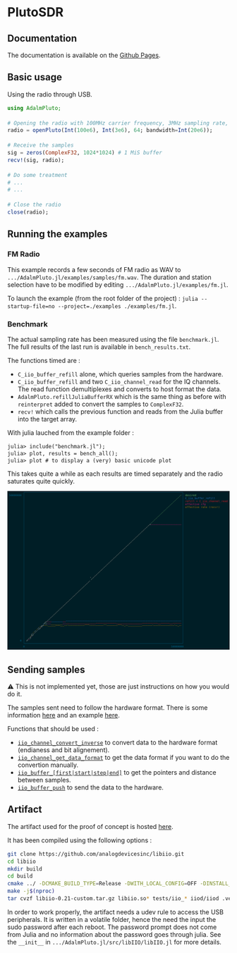 # PlutoSDR

## Documentation

The documentation is available on the [Github Pages](https://juliatelecom.github.io/AdalmPluto.jl/dev/).

## Basic usage

Using the radio through USB.

```jl
using AdalmPluto;

# Opening the radio with 100MHz carrier frequency, 3MHz sampling rate, and 64dB gain.
radio = openPluto(Int(100e6), Int(3e6), 64; bandwidth=Int(20e6));

# Receive the samples
sig = zeros(ComplexF32, 1024*1024) # 1 MiS buffer
recv!(sig, radio);

# Do some treatment
# ...
# ...

# Close the radio
close(radio);
```

## Running the examples

### FM Radio

This example records a few seconds of FM radio as WAV to `.../AdalmPluto.jl/examples/samples/fm.wav`. The duration and station selection have to be modified by editing `.../AdalmPluto.jl/examples/fm.jl`.

To launch the example (from the root folder of the project) : `julia --startup-file=no --project=./examples ./examples/fm.jl`.

### Benchmark

The actual sampling rate has been measured using the file `benchmark.jl`. The full results of the last run is available in `bench_results.txt`.

The functions timed are :
- `C_iio_buffer_refill` alone, which queries samples from the hardware.
- `C_iio_buffer_refill` and two `C_iio_channel_read` for the IQ channels. The read function demultiplexes and converts to host format the data.
- `AdalmPluto.refillJuliaBufferRX` which is the same thing as before with `reinterpret` added to convert the samples to `ComplexF32`.
- `recv!` which calls the previous function and reads from the Julia buffer into the target array.

With julia lauched from the example folder :
```
julia> include("benchmark.jl");
julia> plot, results = bench_all();
julia> plot # to display a (very) basic unicode plot
```
This takes quite a while as each results are timed separately and the radio saturates quite quickly.

![results](examples/bench_results.png)

## Sending samples

:warning: This is not implemented yet, those are just instructions on how you would do it.

The samples sent need to follow the hardware format. There is some information
[here](https://wiki.analog.com/resources/eval/user-guides/ad-fmcomms2-ebz/software/basic_iq_datafiles#binary_format)
and an example
[here](https://analogdevicesinc.github.io/libiio/master/libiio/ad9361-iiostream_8c-example.html).

Functions that should be used :
- [`iio_channel_convert_inverse`](https://analogdevicesinc.github.io/libiio/master/libiio/group__Debug.html#gaf0a9a659af18b62ffa0520301402eabb)
to convert data to the hardware format (endianess and bit alignement).
- [`iio_channel_get_data_format`](https://analogdevicesinc.github.io/libiio/master/libiio/group__Debug.html#gadbb2dabfdd85c3f2c6b168f0512c7748)
to get the data format if you want to do the convertion manually.
- [`iio_buffer_[first|start|step|end]`](https://analogdevicesinc.github.io/libiio/master/libiio/group__Buffer.html#ga000d2f4c8b72060db1c38ec905bf4156)
to get the pointers and distance between samples.
- [`iio_buffer_push`](https://analogdevicesinc.github.io/libiio/master/libiio/group__Buffer.html#gae7033c625d128667a56cf482aa3149bd)
to send the data to the hardware.

## Artifact

The artifact used for the proof of concept is hosted [here](https://github.com/ledoune/libiio/releases/tag/v0.21).

It has been compiled using the following options :
```bash
git clone https://github.com/analogdevicesinc/libiio.git
cd libiio
mkdir build
cd build
cmake ../ -DCMAKE_BUILD_TYPE=Release -DWITH_LOCAL_CONFIG=OFF -DINSTALL_UDEV_RULE=OFF -DWITH_USB_BACKEND=YES -DWITH_NETWORK_BACKEND=YES -DWITH_LOCAL_BACKEND=YES -DWITH_XML_BACKEND=YES -DWITH_SERIAL_BACKEND=NO -DWITH_EXAMPLES=YES
make -j$(nproc)
tar cvzf libiio-0.21-custom.tar.gz libiio.so* tests/iio_* iiod/iiod .version
```

In order to work properly, the artifact needs a udev rule to access the USB peripherals. It is written in a volatile folder, hence the need the input the sudo password after each reboot.
The password prompt does not come from Julia and no information about the password goes through julia. See the `__init__` in `.../AdalmPluto.jl/src/libIIO/libIIO.jl` for more details.
